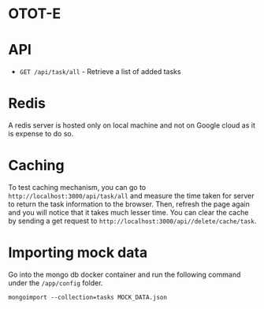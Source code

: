 # OTOT-E

# API

- `GET /api/task/all` - Retrieve a list of added tasks

# Redis

A redis server is hosted only on local machine and not on Google cloud as it is expense to do so.

# Caching

To test caching mechanism, you can go to `http://localhost:3000/api/task/all` and measure the time taken for server to return the task information to the browser. Then, refresh the page again and you will notice that it takes much lesser time. You can clear the cache by sending a get request to `http://localhost:3000/api//delete/cache/task`.

# Importing mock data

Go into the mongo db docker container and run the following command under the `/app/config` folder.

```
mongoimport --collection=tasks MOCK_DATA.json
```
